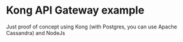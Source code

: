 # Kong API Gateway example

Just proof of concept using Kong (with Postgres, you can use Apache Cassandra) and NodeJs